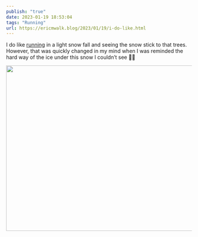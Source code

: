 ```yaml
---
publish: "true"
date: 2023-01-19 18:53:04
tags: "Running"
url: https://ericmwalk.blog/2023/01/19/i-do-like.html
---
```


I do like [running](http://www.strava.com/activities/8418348264) in a light snow fall and seeing the snow stick to that trees. However, that was quickly changed in my mind when I was reminded the hard way of the ice under this snow I couldn’t see 🤦‍♂️


<img src="uploads/2023/565e6970f6.jpg" width="600" height="449" alt="">